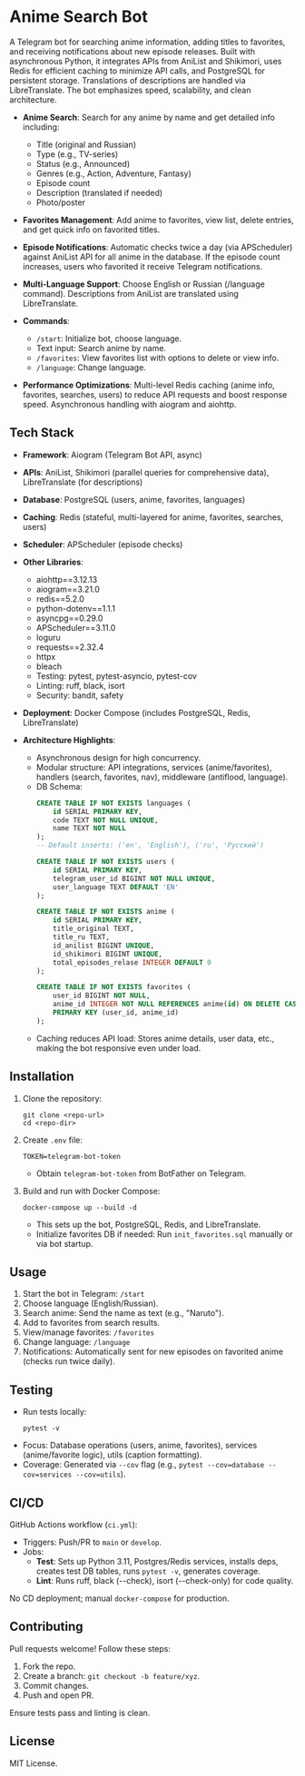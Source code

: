 # Anime Search Bot

A Telegram bot for searching anime information, adding titles to favorites, and receiving notifications about new episode releases. Built with asynchronous Python, it integrates APIs from AniList and Shikimori, uses Redis for efficient caching to minimize API calls, and PostgreSQL for persistent storage. Translations of descriptions are handled via LibreTranslate. The bot emphasizes speed, scalability, and clean architecture.

- **Anime Search**: Search for any anime by name and get detailed info including:
  - Title (original and Russian)
  - Type (e.g., TV-series)
  - Status (e.g., Announced)
  - Genres (e.g., Action, Adventure, Fantasy)
  - Episode count
  - Description (translated if needed)
  - Photo/poster

- **Favorites Management**: Add anime to favorites, view list, delete entries, and get quick info on favorited titles.

- **Episode Notifications**: Automatic checks twice a day (via APScheduler) against AniList API for all anime in the database. If the episode count increases, users who favorited it receive Telegram notifications.

- **Multi-Language Support**: Choose English or Russian (/language command). Descriptions from AniList are translated using LibreTranslate.

- **Commands**:
  - `/start`: Initialize bot, choose language.
  - Text input: Search anime by name.
  - `/favorites`: View favorites list with options to delete or view info.
  - `/language`: Change language.

- **Performance Optimizations**: Multi-level Redis caching (anime info, favorites, searches, users) to reduce API requests and boost response speed. Asynchronous handling with aiogram and aiohttp.

## Tech Stack

- **Framework**: Aiogram (Telegram Bot API, async)
- **APIs**: AniList, Shikimori (parallel queries for comprehensive data), LibreTranslate (for descriptions)
- **Database**: PostgreSQL (users, anime, favorites, languages)
- **Caching**: Redis (stateful, multi-layered for anime, favorites, searches, users)
- **Scheduler**: APScheduler (episode checks)
- **Other Libraries**:
  - aiohttp==3.12.13
  - aiogram==3.21.0
  - redis==5.2.0
  - python-dotenv==1.1.1
  - asyncpg==0.29.0
  - APScheduler==3.11.0
  - loguru
  - requests==2.32.4
  - httpx
  - bleach
  - Testing: pytest, pytest-asyncio, pytest-cov
  - Linting: ruff, black, isort
  - Security: bandit, safety

- **Deployment**: Docker Compose (includes PostgreSQL, Redis, LibreTranslate)
- **Architecture Highlights**:
  - Asynchronous design for high concurrency.
  - Modular structure: API integrations, services (anime/favorites), handlers (search, favorites, nav), middleware (antiflood, language).
  - DB Schema:
    ```sql
    CREATE TABLE IF NOT EXISTS languages (
        id SERIAL PRIMARY KEY,
        code TEXT NOT NULL UNIQUE,
        name TEXT NOT NULL
    );
    -- Default inserts: ('en', 'English'), ('ru', 'Русский')

    CREATE TABLE IF NOT EXISTS users (
        id SERIAL PRIMARY KEY,
        telegram_user_id BIGINT NOT NULL UNIQUE,
        user_language TEXT DEFAULT 'EN'
    );

    CREATE TABLE IF NOT EXISTS anime (
        id SERIAL PRIMARY KEY,
        title_original TEXT,
        title_ru TEXT,
        id_anilist BIGINT UNIQUE,
        id_shikimori BIGINT UNIQUE,
        total_episodes_relase INTEGER DEFAULT 0
    );

    CREATE TABLE IF NOT EXISTS favorites (
        user_id BIGINT NOT NULL,
        anime_id INTEGER NOT NULL REFERENCES anime(id) ON DELETE CASCADE,
        PRIMARY KEY (user_id, anime_id)
    );
    ```
  - Caching reduces API load: Stores anime details, user data, etc., making the bot responsive even under load.

## Installation

1. Clone the repository:
   ```
   git clone <repo-url>
   cd <repo-dir>
   ```

2. Create `.env` file:
   ```
   TOKEN=telegram-bot-token
   ```
   - Obtain `telegram-bot-token` from BotFather on Telegram.

3. Build and run with Docker Compose:
   ```
   docker-compose up --build -d
   ```
   - This sets up the bot, PostgreSQL, Redis, and LibreTranslate.
   - Initialize favorites DB if needed: Run `init_favorites.sql` manually or via bot startup.

## Usage

1. Start the bot in Telegram: `/start`
2. Choose language (English/Russian).
3. Search anime: Send the name as text (e.g., "Naruto").
4. Add to favorites from search results.
5. View/manage favorites: `/favorites`
6. Change language: `/language`
7. Notifications: Automatically sent for new episodes on favorited anime (checks run twice daily).

## Testing

- Run tests locally:
  ```
  pytest -v
  ```
- Focus: Database operations (users, anime, favorites), services (anime/favorite logic), utils (caption formatting).
- Coverage: Generated via `--cov` flag (e.g., `pytest --cov=database --cov=services --cov=utils`).

## CI/CD

GitHub Actions workflow (`ci.yml`):
- Triggers: Push/PR to `main` or `develop`.
- Jobs:
  - **Test**: Sets up Python 3.11, Postgres/Redis services, installs deps, creates test DB tables, runs `pytest -v`, generates coverage.
  - **Lint**: Runs ruff, black (--check), isort (--check-only) for code quality.

No CD deployment; manual `docker-compose` for production.

## Contributing

Pull requests welcome! Follow these steps:
1. Fork the repo.
2. Create a branch: `git checkout -b feature/xyz`.
3. Commit changes.
4. Push and open PR.

Ensure tests pass and linting is clean.

## License

MIT License.
